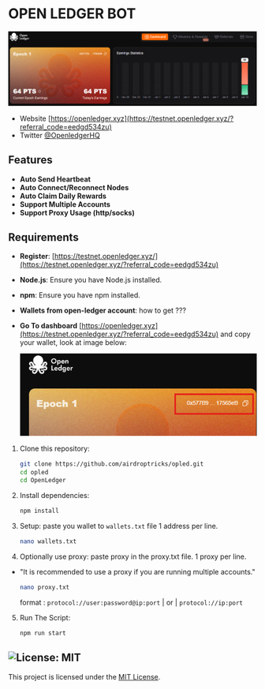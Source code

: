# OPEN LEDGER BOT 

![banner](image.png)


- Website [https://openledger.xyz](https://testnet.openledger.xyz/?referral_code=eedgd534zu)
- Twitter [@OpenledgerHQ](https://x.com/OpenledgerHQ)


## Features

- **Auto Send Heartbeat**
- **Auto Connect/Reconnect Nodes**
- **Auto Claim Daily Rewards**
- **Support Multiple Accounts**
- **Support Proxy Usage (http/socks)**

## Requirements
- **Register**: [https://testnet.openledger.xyz/](https://testnet.openledger.xyz/?referral_code=eedgd534zu)
- **Node.js**: Ensure you have Node.js installed.
- **npm**: Ensure you have npm installed.

- **Wallets from open-ledger account**: how to get ???
- **Go To dashboard** [https://openledger.xyz](https://testnet.openledger.xyz/?referral_code=eedgd534zu) and copy your wallet, look at image below:

   ![wallet](image-1.png)



1. Clone this repository:
   ```bash
   git clone https://github.com/airdroptricks/opled.git
   cd opled
   cd OpenLedger
   ```
2. Install dependencies:
   ```bash
   npm install
   ```
3. Setup: paste you wallet to `wallets.txt` file 1 address per line.
   ```bash
   nano wallets.txt
   ```

4. Optionally use proxy: paste proxy in the proxy.txt file. 1 proxy per line.
- "It is recommended to use a proxy if you are running multiple accounts."
    ```bash
    nano proxy.txt
    ```
    format : `protocol://user:password@ip:port`   | or | `protocol://ip:port`


5. Run The Script:
   ```bash
   npm run start
   ```

## ![License: MIT](https://img.shields.io/badge/License-MIT-yellow.svg)

This project is licensed under the [MIT License](LICENSE).
